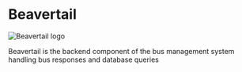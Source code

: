 # Beavertail

![Beavertail logo](https://user-images.githubusercontent.com/13544676/78614646-f9e5d900-7823-11ea-8533-2a3ff8a82195.png)

Beavertail is the backend component of the bus management system handling bus responses and database queries 
